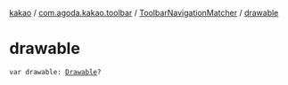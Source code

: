 [kakao](../../index.md) / [com.agoda.kakao.toolbar](../index.md) / [ToolbarNavigationMatcher](index.md) / [drawable](./drawable.md)

# drawable

`var drawable: `[`Drawable`](https://developer.android.com/reference/android/graphics/drawable/Drawable.html)`?`
